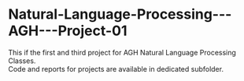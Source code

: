 # Natural-Language-Processing---AGH---Project-01
This if the first and third project for AGH Natural Language Processing Classes.  
Code and reports for projects are available in dedicated subfolder.
